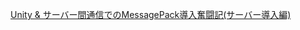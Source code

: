 
[Unity & サーバー間通信でのMessagePack導入奮闘記(サーバー導入編)](https://blog.applibot.co.jp/2015/12/15/messagepack-server/)

